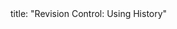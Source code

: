 <frontmatter>
title: "Revision Control: Using History"
</frontmatter>

<include src="unit-inPage-asFlat.md" boilerplate />